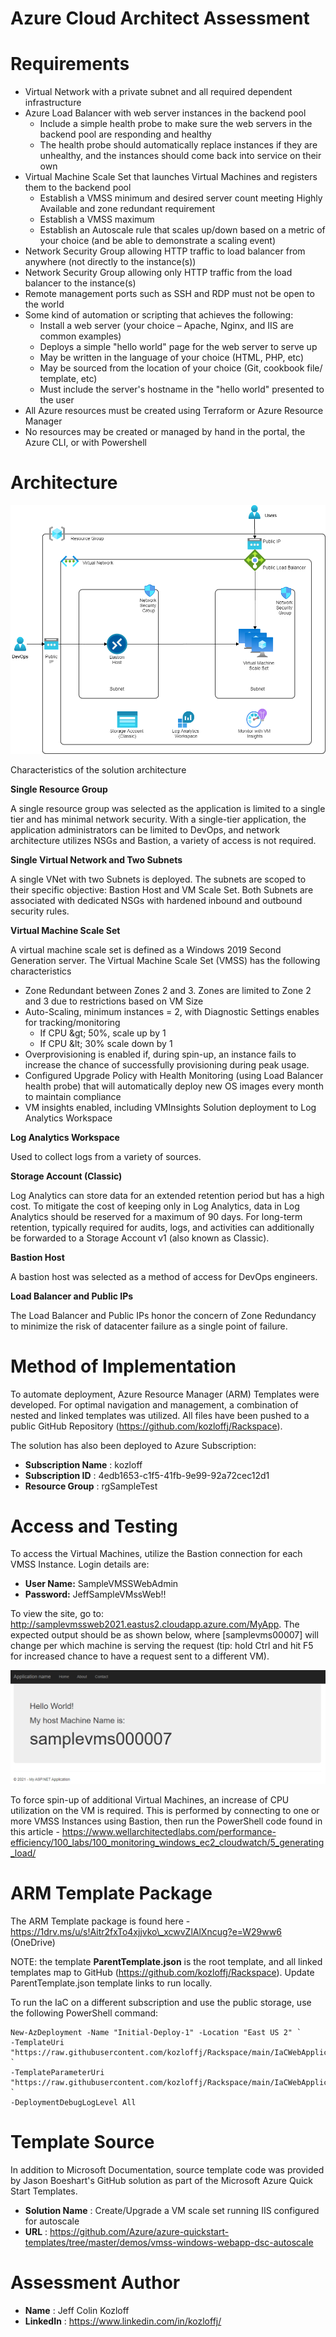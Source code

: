 # Azure Cloud Architect Assessment

# Requirements

- Virtual Network with a private subnet and all required dependent infrastructure
- Azure Load Balancer with web server instances in the backend pool
  - Include a simple health probe to make sure the web servers in the backend pool are responding and healthy
  - The health probe should automatically replace instances if they are unhealthy, and the instances should come back into service on their own
- Virtual Machine Scale Set that launches Virtual Machines and registers them to the backend pool
  - Establish a VMSS minimum and desired server count meeting Highly Available and zone redundant requirement
  - Establish a VMSS maximum
  - Establish an Autoscale rule that scales up/down based on a metric of your choice (and be able to demonstrate a scaling event)
- Network Security Group allowing HTTP traffic to load balancer from anywhere (not directly to the instance(s))
- Network Security Group allowing only HTTP traffic from the load balancer to the instance(s)
- Remote management ports such as SSH and RDP must not be open to the world
- Some kind of automation or scripting that achieves the following:
  - Install a web server (your choice – Apache, Nginx, and IIS are common examples)
  - Deploys a simple &quot;hello world&quot; page for the web server to serve up
  - May be written in the language of your choice (HTML, PHP, etc)
  - May be sourced from the location of your choice (Git, cookbook file/ template, etc)
  - Must include the server's hostname in the "hello world" presented to the user
- All Azure resources must be created using Terraform or Azure Resource Manager
- No resources may be created or managed by hand in the portal, the Azure CLI, or with Powershell

# Architecture

![Application Architecture](https://github.com/kozloffj/Rackspace/blob/main/Architecture.png?raw=true)

Characteristics of the solution architecture

**Single Resource Group**

A single resource group was selected as the application is limited to a single tier and has minimal network security. With a single-tier application, the application administrators can be limited to DevOps, and network architecture utilizes NSGs and Bastion, a variety of access is not required.

**Single Virtual Network and Two Subnets**

A single VNet with two Subnets is deployed. The subnets are scoped to their specific objective: Bastion Host and VM Scale Set. Both Subnets are associated with dedicated NSGs with hardened inbound and outbound security rules.

**Virtual Machine Scale Set**

A virtual machine scale set is defined as a Windows 2019 Second Generation server. The Virtual Machine Scale Set (VMSS) has the following characteristics

- Zone Redundant between Zones 2 and 3. Zones are limited to Zone 2 and 3 due to restrictions based on VM Size
- Auto-Scaling, minimum instances = 2, with Diagnostic Settings enables for tracking/monitoring
  - If CPU \&gt; 50%, scale up by 1
  - If CPU \&lt; 30% scale down by 1
- Overprovisioning is enabled if, during spin-up, an instance fails to increase the chance of successfully provisioning during peak usage.
- Configured Upgrade Policy with Health Monitoring (using Load Balancer health probe) that will automatically deploy new OS images every month to maintain compliance
- VM insights enabled, including VMInsights Solution deployment to Log Analytics Workspace

**Log Analytics Workspace**

Used to collect logs from a variety of sources.

**Storage Account (Classic)**

Log Analytics can store data for an extended retention period but has a high cost. To mitigate the cost of keeping only in Log Analytics, data in Log Analytics should be reserved for a maximum of 90 days. For long-term retention, typically required for audits, logs, and activities can additionally be forwarded to a Storage Account v1 (also known as Classic).

**Bastion Host**

A bastion host was selected as a method of access for DevOps engineers.

**Load Balancer and Public IPs**

The Load Balancer and Public IPs honor the concern of Zone Redundancy to minimize the risk of datacenter failure as a single point of failure.

# Method of Implementation

To automate deployment, Azure Resource Manager (ARM) Templates were developed. For optimal navigation and management, a combination of nested and linked templates was utilized. All files have been pushed to a public GitHub Repository (https://github.com/kozloffj/Rackspace).

The solution has also been deployed to Azure Subscription:

- **Subscription Name** : kozloff
- **Subscription ID** : 4edb1653-c1f5-41fb-9e99-92a72cec12d1
- **Resource Group** : rgSampleTest

# Access and Testing

To access the Virtual Machines, utilize the Bastion connection for each VMSS Instance. Login details are:

- **User Name:** SampleVMSSWebAdmin
- **Password:** JeffSampleVMssWeb!!

To view the site, go to: http://samplevmssweb2021.eastus2.cloudapp.azure.com/MyApp. The expected output should be as shown below, where [samplevms00007] will change per which machine is serving the request (tip: hold Ctrl and hit F5 for increased chance to have a request sent to a different VM).

![Sample of App Running](https://github.com/kozloffj/Rackspace/blob/main/SampleAppResult.png?raw=true)

To force spin-up of additional Virtual Machines, an increase of CPU utilization on the VM is required. This is performed by connecting to one or more VMSS Instances using Bastion, then run the PowerShell code found in this article - https://www.wellarchitectedlabs.com/performance-efficiency/100_labs/100_monitoring_windows_ec2_cloudwatch/5_generating_load/

# ARM Template Package

The ARM Template package is found here - https://1drv.ms/u/s!Aitr2fxTo4xjjvko\_xcwvZlAlXncug?e=W29ww6 (OneDrive)

NOTE: the template **ParentTemplate.json** is the root template, and all linked templates map to GitHub (https://github.com/kozloffj/Rackspace). Update ParentTemplate.json template links to run locally.

To run the IaC on a different subscription and use the public storage, use the following PowerShell command:

```
New-AzDeployment -Name "Initial-Deploy-1" -Location "East US 2" `
-TemplateUri "https://raw.githubusercontent.com/kozloffj/Rackspace/main/IaCWebApplicationDemo/ParentTemplate.json" `
-TemplateParameterUri "https://raw.githubusercontent.com/kozloffj/Rackspace/main/IaCWebApplicationDemo/ParentTemplate.paramaters.json" `
-DeploymentDebugLogLevel All
```

# Template Source

In addition to Microsoft Documentation, source template code was provided by Jason Boeshart's GitHub solution as part of the Microsoft Azure Quick Start Templates.

- **Solution Name** : Create/Upgrade a VM scale set running IIS configured for autoscale
- **URL** : https://github.com/Azure/azure-quickstart-templates/tree/master/demos/vmss-windows-webapp-dsc-autoscale

# Assessment Author

- **Name** : Jeff Colin Kozloff
- **LinkedIn** : https://www.linkedin.com/in/kozloffj/
